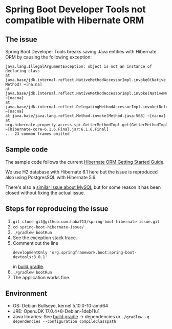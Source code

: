 # Spring Boot Developer Tools not compatible with Hibernate ORM

## The issue

Spring Boot Developer Tools breaks saving Java entities with Hibernate ORM by
causing the following exception:

```
java.lang.IllegalArgumentException: object is not an instance of declaring class
at java.base/jdk.internal.reflect.NativeMethodAccessorImpl.invoke0(Native Method) ~[na:na]
at java.base/jdk.internal.reflect.NativeMethodAccessorImpl.invoke(NativeMethodAccessorImpl.java:77) ~[na:na]
at java.base/jdk.internal.reflect.DelegatingMethodAccessorImpl.invoke(DelegatingMethodAccessorImpl.java:43) ~[na:na]
at java.base/java.lang.reflect.Method.invoke(Method.java:568) ~[na:na]
at org.hibernate.property.access.spi.GetterMethodImpl.get(GetterMethodImpl.java:44) ~[hibernate-core-6.1.6.Final.jar:6.1.6.Final]
... 23 common frames omitted
```

## Sample code

The sample code follows the current [Hibernate ORM Getting Started Guide][1].

We use H2 database with Hibernate 6.1 here but the issue is reproduced also
using PostgresSQL with Hibernate 5.6. 

There's also a [similar issue about MySQL][2] but for some reason it has been
closed without fixing the actual issue.

## Steps for reproducing the issue

1. `git clone git@github.com:haba713/spring-boot-hibernate-issue.git`
2. `cd spring-boot-hibernate-issue/`
3. `./gradlew bootRun`
4. See the exception stack trace.
5. Comment out the line
   ```
   developmentOnly 'org.springframework.boot:spring-boot-devtools:3.0.1'
   ```
   in [build.gradle](build.gradle).
6. `./gradlew bootRun`
7. The application works fine.

## Environment

- OS: Debian Bullseye, kernel 5.10.0-10-amd64
- JRE: OpenJDK 17.0.4+8-Debian-1deb11u1
- Java libraries: See [build.gradle](build.gradle) → dependencies or
  `./gradlew -q dependencies --configuration compileClasspath`

[1]: https://docs.jboss.org/hibernate/orm/current/quickstart/html_single/
[2]: https://github.com/spring-projects/spring-boot/issues/7906
